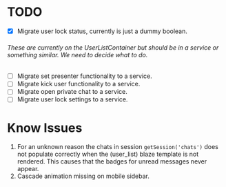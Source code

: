 # TODO
- [x] Migrate user lock status, currently is just a dummy boolean.

###### These are currently on the UserListContainer but should be in a service or something similar. We need to decide what to do.
- [ ] Migrate set presenter functionality to a service.
- [ ] Migrate kick user functionality to a service.
- [ ] Migrate open private chat to a service.
- [ ] Migrate user lock settings to a service.

# Know Issues

 1. For an unknown reason the chats in session `getSession('chats')` does not populate correctly when the (user_list) blaze template is not rendered. This causes that the badges for unread messages never appear.
 2. Cascade animation missing on mobile sidebar.
